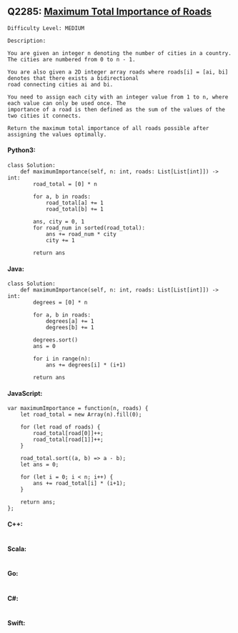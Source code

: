 ## Q2285: [Maximum Total Importance of Roads](https://leetcode.com/problems/maximum-total-importance-of-roads/)

```
Difficulty Level: MEDIUM
```

```
Description:

You are given an integer n denoting the number of cities in a country. The cities are numbered from 0 to n - 1.

You are also given a 2D integer array roads where roads[i] = [ai, bi] denotes that there exists a bidirectional
road connecting cities ai and bi.

You need to assign each city with an integer value from 1 to n, where each value can only be used once. The
importance of a road is then defined as the sum of the values of the two cities it connects.

Return the maximum total importance of all roads possible after assigning the values optimally.
```

#### Python3:

```
class Solution:
    def maximumImportance(self, n: int, roads: List[List[int]]) -> int:
        road_total = [0] * n
        
        for a, b in roads:
            road_total[a] += 1
            road_total[b] += 1

        ans, city = 0, 1
        for road_num in sorted(road_total):
            ans += road_num * city
            city += 1
            
        return ans
```

#### Java:

```
class Solution:
    def maximumImportance(self, n: int, roads: List[List[int]]) -> int:
        degrees = [0] * n
        
        for a, b in roads:
            degrees[a] += 1
            degrees[b] += 1

        degrees.sort()
        ans = 0

        for i in range(n):
            ans += degrees[i] * (i+1)
            
        return ans
```

#### JavaScript:

```
var maximumImportance = function(n, roads) {
    let road_total = new Array(n).fill(0);

    for (let road of roads) {
        road_total[road[0]]++;
        road_total[road[1]]++;
    }

    road_total.sort((a, b) => a - b);
    let ans = 0;
        
    for (let i = 0; i < n; i++) {
        ans += road_total[i] * (i+1);
    }

    return ans;
};
```

#### C++:

```

```

#### Scala:

```

```

#### Go:

```

```

#### C#:

```

```

#### Swift:

```

```